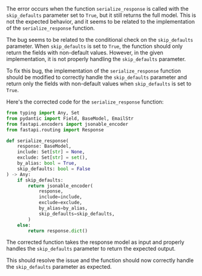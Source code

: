 The error occurs when the function `serialize_response` is called with the `skip_defaults` parameter set to `True`, but it still returns the full model. This is not the expected behavior, and it seems to be related to the implementation of the `serialize_response` function.

The bug seems to be related to the conditional check on the `skip_defaults` parameter. When `skip_defaults` is set to `True`, the function should only return the fields with non-default values. However, in the given implementation, it is not properly handling the `skip_defaults` parameter.

To fix this bug, the implementation of the `serialize_response` function should be modified to correctly handle the `skip_defaults` parameter and return only the fields with non-default values when `skip_defaults` is set to `True`.

Here's the corrected code for the `serialize_response` function:

```python
from typing import Any, Set
from pydantic import Field, BaseModel, EmailStr
from fastapi.encoders import jsonable_encoder
from fastapi.routing import Response

def serialize_response(
    response: BaseModel,
    include: Set[str] = None,
    exclude: Set[str] = set(),
    by_alias: bool = True,
    skip_defaults: bool = False
) -> Any:
    if skip_defaults:
        return jsonable_encoder(
            response,
            include=include,
            exclude=exclude,
            by_alias=by_alias,
            skip_defaults=skip_defaults,
        )
    else:
        return response.dict()
```

The corrected function takes the response model as input and properly handles the `skip_defaults` parameter to return the expected output.

This should resolve the issue and the function should now correctly handle the `skip_defaults` parameter as expected.